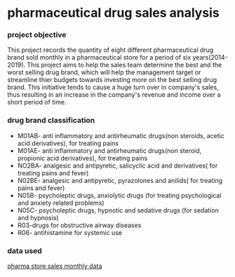 # pharmaceutical drug sales analysis

### project objective

This project records the quantity of eight different pharmaceutical drug brand sold monthly in a pharmaceutical store for a period of six years(2014-2019). This project aims to help the sales team determine the best and the worst selling drug brand, which will help the management target or streamline thier budgets towards investing more on the best selling drug brand. 
This initiative tends to cause a huge turn over in company's sales, thus resulting in an increase in the company's revenue and income over a short period of time.

### drug brand classification
- M01AB- anti inflammatory and antirheumatic drugs(non steroids, acetic acid derivatives), for treating pains
- M01AE- anti inflammatory and antirheumatic drugs(non steroid, propionic acid derivatives), for treating pains
- NO2BA- analgesic and antipyretic, salicyclic acid and derivatives( for treating pains and fever)
- N02BE- analgesic and antipyretic, pyrazolones and anilids( for treating pains and fever)
- N05B- psycholeptic drugs, anxiolytic drugs (for treating psychological and anxiety related problems)
- N05C- psycholeptic drugs, hypnotic and sedative drugs (for sedation and hypnosis) 
- R03-drugs for obstructive airway diseases
- R06- antihistamine for systemic use

### data used
[pharma store sales monthly data](https://eu.docworkspace.com/d/sIIPBrZaTAvr9n8MG)

